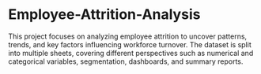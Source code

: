 # Employee-Attrition-Analysis
This project focuses on analyzing employee attrition to uncover patterns, trends, and key factors influencing workforce turnover. The dataset is split into multiple sheets, covering different perspectives such as numerical and categorical variables, segmentation, dashboards, and summary reports.
